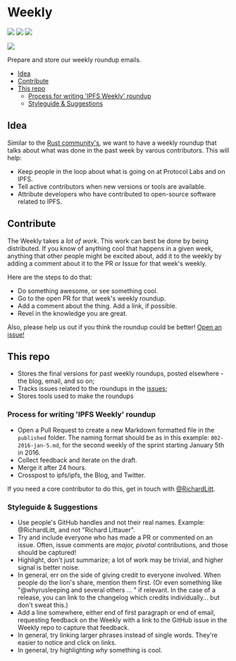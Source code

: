# Weekly

[![](https://img.shields.io/badge/made%20by-Protocol%20Labs-blue.svg?style=flat-square)](http://ipn.io)
[![](https://img.shields.io/badge/project-IPFS-blue.svg?style=flat-square)](http://ipfs.io/)
[![](https://img.shields.io/badge/freenode-%23ipfs-blue.svg?style=flat-square)](http://webchat.freenode.net/?channels=%23ipfs)

[![](https://cdn.rawgit.com/jbenet/contribute-ipfs-gif/master/img/contribute.gif)](https://github.com/ipfs/community/blob/master/contributing.md)

Prepare and store our weekly roundup emails.

- [Idea](#idea)
- [Contribute](#contribute)
- [This repo](#this-repo)
  - [Process for writing 'IPFS Weekly' roundup](#process-for-writing-ipfs-weekly-roundup)
  - [Styleguide & Suggestions](#styleguide-&-suggestions)

## Idea

Similar to the [Rust community's](https://this-week-in-rust.org/), we want to have a weekly roundup that talks about what was done in the past week by varous contributors. This will help:

- Keep people in the loop about what is going on at Protocol Labs and on IPFS.
- Tell active contributors when new versions or tools are available.
- Attribute developers who have contributed to open-source software related to IPFS.

## Contribute

The Weekly takes a _lot of work_. This work can best be done by being distributed. If you know of anything cool that happens in a given week, anything that other people might be excited about, add it to the weekly by adding a comment about it to the PR or Issue for that week's weekly.

Here are the steps to do that:
 - Do something awesome, or see something cool.
 - Go to the open PR for that week's weekly roundup.
 - Add a comment about the thing. Add a link, if possible.
 - Revel in the knowledge you are great.

Also, please help us out if you think the roundup could be better! [Open an issue!](https://github.com/ipfs/weekly/issues/new)

## This repo

- Stores the final versions for past weekly roundups, posted elsewhere - the blog, email, and so on;
- Tracks issues related to the roundups in the [issues](https://github.com/ipfs/weekly/issues/);
- Stores tools used to make the roundups


### Process for writing 'IPFS Weekly' roundup

- Open a Pull Request to create a new Markdown formatted file in the `published` folder. The naming format should be as in this example: `002-2016-jan-5.md`, for the second weekly of the sprint starting January 5th in 2016.
- Collect feedback and iterate on the draft.
- Merge it after 24 hours.
- Crosspost to ipfs/ipfs, the Blog, and Twitter.

If you need a core contributor to do this, get in touch with [@RichardLitt](//github.com/RichardLitt).

### Styleguide & Suggestions

- Use people's GitHub handles and not their real names. Example: @RichardLitt, and not "Richard Littauer".
- Try and include everyone who has made a PR or commented on an issue. Often, issue comments are _major, pivotal_ contributions, and those should be captured!
- Highlight, don't just summarize; a lot of work may be trivial, and higher signal is better noise.
- In general, err on the side of giving credit to everyone involved. When people do the lion's share, mention them first. (Or even something like "@whyrusleeping and several others ... " if relevant. In the case of a release, you can link to the changelog which credits individually... but don't sweat this.)
- Add a line somewhere, either end of first paragraph or end of email, requesting feedback on the Weekly with a link to the GitHub issue in the Weekly repo to capture that feedback.
- In general, try linking larger phrases instead of single words. They're easier to notice and click on links.
- In general, try highlighting _why_ something is cool.

